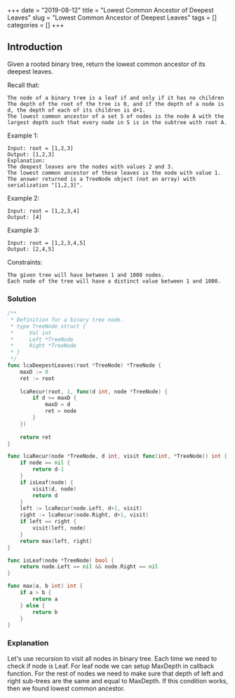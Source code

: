+++
date = "2019-08-12"
title = "Lowest Common Ancestor of Deepest Leaves"
slug = "Lowest Common Ancestor of Deepest Leaves"
tags = []
categories = []
+++

## Introduction

Given a rooted binary tree, return the lowest common ancestor of its deepest leaves.

Recall that:
```
The node of a binary tree is a leaf if and only if it has no children
The depth of the root of the tree is 0, and if the depth of a node is d, the depth of each of its children is d+1.
The lowest common ancestor of a set S of nodes is the node A with the largest depth such that every node in S is in the subtree with root A.
```

Example 1:
```
Input: root = [1,2,3]
Output: [1,2,3]
Explanation: 
The deepest leaves are the nodes with values 2 and 3.
The lowest common ancestor of these leaves is the node with value 1.
The answer returned is a TreeNode object (not an array) with serialization "[1,2,3]".
```

Example 2:
```
Input: root = [1,2,3,4]
Output: [4]
```

Example 3:
```
Input: root = [1,2,3,4,5]
Output: [2,4,5]
``` 

Constraints:
```
The given tree will have between 1 and 1000 nodes.
Each node of the tree will have a distinct value between 1 and 1000.
```

### Solution

``` go
/**
 * Definition for a binary tree node.
 * type TreeNode struct {
 *     Val int
 *     Left *TreeNode
 *     Right *TreeNode
 * }
 */
func lcaDeepestLeaves(root *TreeNode) *TreeNode {
    maxD := 0
    ret := root
    
    lcaRecur(root, 1, func(d int, node *TreeNode) {
        if d >= maxD {
            maxD = d
            ret = node
        }
    })
    
    return ret
}

func lcaRecur(node *TreeNode, d int, visit func(int, *TreeNode)) int {
    if node == nil {
        return d-1
    }
    if isLeaf(node) {
        visit(d, node)
        return d
    }
    left := lcaRecur(node.Left, d+1, visit)
    right := lcaRecur(node.Right, d+1, visit)
    if left == right {
        visit(left, node)
    }
    return max(left, right)
}

func isLeaf(node *TreeNode) bool {
    return node.Left == nil && node.Right == nil 
}

func max(a, b int) int {
    if a > b {
        return a
    } else {
        return b
    }
}
```

### Explanation

Let's use recursion to visit all nodes in binary tree. Each time we need to check if node is Leaf. For leaf node we can setup MaxDepth in callback function.
For the rest of nodes we need to make sure that depth of left and right sub-trees are the same and equal to MaxDepth. If this condition works, then we found lowest common ancestor.
